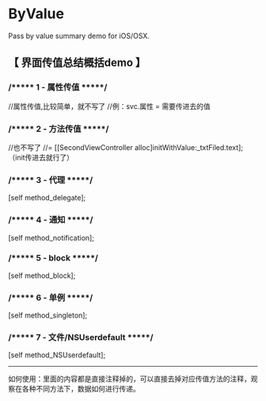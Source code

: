 
ByValue
========================================
Pass by value summary demo for iOS/OSX.


【 界面传值总结概括demo 】
--------------------------------------


### /***** 1 - 属性传值 *****/
//属性传值,比较简单，就不写了
//例：svc.属性 = 需要传进去的值


### /***** 2 - 方法传值 *****/
//也不写了
//= [[SecondViewController alloc]initWithValue:_txtFiled.text];（init传进去就行了）


### /***** 3 - 代理 *****/
[self method_delegate];
### /***** 4 - 通知 *****/
[self method_notification];
### /***** 5 - block *****/
[self method_block];


### /***** 6 - 单例 *****/
[self method_singleton];
### /***** 7 - 文件/NSUserdefault *****/
[self method_NSUserdefault];


--------------------------------------
如何使用：里面的内容都是直接注释掉的，可以直接去掉对应传值方法的注释，观察在各种不同方法下，数据如何进行传递。